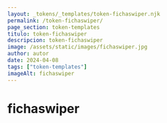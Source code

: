 ```yaml
---
layout: _tokens/_templates/token-fichaswiper.njk
permalink: /token-fichaswiper/
page_section: token-templates
titulo: token-fichaswiper
descripcion: token-fichaswiper
image: /assets/static/images/fichaswiper.jpg
author: autor
date: 2024-04-08 
tags: ["token-templates"]
imageAlt: fichaswiper
---
```

# fichaswiper

